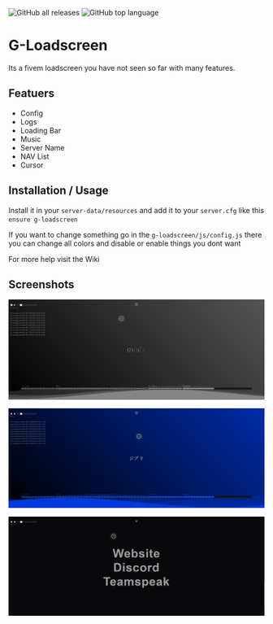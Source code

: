 <img alt="GitHub all releases" src="https://img.shields.io/github/downloads/E2Ghibli/g-loadscreen/total"> <img alt="GitHub top language" src="https://img.shields.io/github/languages/top/E2Ghibli/g-loadscreen">

# G-Loadscreen

Its a fivem loadscreen you have not seen so far with many features.



## Featuers

- Config
- Logs
- Loading Bar
- Music
- Server Name
- NAV List
- Cursor




## Installation / Usage

Install it in your `server-data/resources` and add it to your `server.cfg` like this `ensure g-loadscreen`

If you want to change something go in the `g-loadscreen/js/config.js` there you can change all colors and disable or enable things you dont want

For more help visit the Wiki

## Screenshots

![g-loadscreen grey](https://raw.githubusercontent.com/E2Ghibli/g-loadscreen/main/.github/grey.png)

![g-loadscreen blue](https://raw.githubusercontent.com/E2Ghibli/g-loadscreen/main/.github/blue.png)

![g-loadscreen navlist](https://raw.githubusercontent.com/E2Ghibli/g-loadscreen/main/.github/navlist.png)
